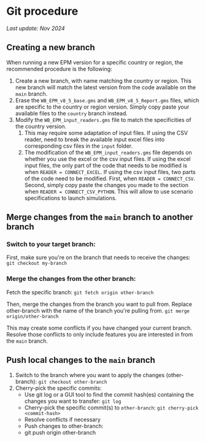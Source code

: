 # Git procedure

_Last update: Nov 2024_

## Creating a new branch
When running a new EPM version for a specific country or region, the recommended procedure is the following:
1. Create a new branch, with name matching the country or region. This new branch will match the latest version from the code available on the `main` branch.
2. Erase the `WB_EPM_v8_5_base.gms` and `WB_EPM_v8_5_Report.gms` files, which are specific to the country or region version. Simply copy paste your available files to the `country` branch instead.
3. Modify the `WB_EPM_input_readers.gms` file to match the specificities of the country version. 
   1. This may require some adaptation of input files. If using the CSV reader, need to break the available input excel files into corresponding csv files in the `input` folder.
   2. The modification of the `WB_EPM_input_readers.gms` file depends on whether you use the excel or the csv input files. If using the excel input files, the only part of the code that needs to be modified is when `READER = CONNECT_EXCEL`. If using the csv input files, two parts of the code need to be modified. First, when `READER = CONNECT_CSV`. Second, simply copy paste the changes you made to the section when `READER = CONNECT_CSV_PYTHON`. This will allow to use scenario specifications to launch simulations.

## Merge changes from the `main` branch to another branch
### Switch to your target branch:

First, make sure you're on the branch that needs to receive the changes:
```git checkout my-branch```

### Merge the changes from the other branch:

Fetch the specific branch: ``` git fetch origin other-branch ```

Then, merge the changes from the branch you want to pull from. Replace other-branch with the name of the branch you're pulling from.
```git merge origin/other-branch```


This may create some conflicts if you have changed your current branch. Resolve those conflicts to only include features you are interested in from the `main` branch.

## Push local changes to the `main` branch
1. Switch to the branch where you want to apply the changes (other-branch):  ```git checkout other-branch```
2. Cherry-pick the specific commits:
   - Use git log or a GUI tool to find the commit hash(es) containing the changes you want to transfer: ```git log```
   - Cherry-pick the specific commit(s) to `other-branch`: ```git cherry-pick <commit-hash>```
   - Resolve conflicts if necessary
   - Push changes to other-branch:
   - git push origin other-branch


